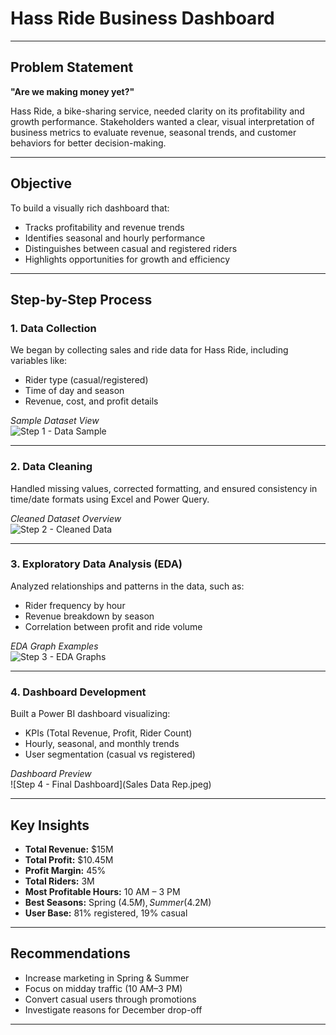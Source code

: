 # Hass Ride Business Dashboard

---

## Problem Statement

**"Are we making money yet?"**

Hass Ride, a bike-sharing service, needed clarity on its profitability and growth performance. Stakeholders wanted a clear, visual interpretation of business metrics to evaluate revenue, seasonal trends, and customer behaviors for better decision-making.

---

## Objective

To build a visually rich dashboard that:

- Tracks profitability and revenue trends
- Identifies seasonal and hourly performance
- Distinguishes between casual and registered riders
- Highlights opportunities for growth and efficiency

---

## Step-by-Step Process

###  1. Data Collection

We began by collecting sales and ride data for Hass Ride, including variables like:

- Rider type (casual/registered)
- Time of day and season
- Revenue, cost, and profit details

_Sample Dataset View_  
![Step 1 - Data Sample](images/step1_data_sample.png)

---

### 2. Data Cleaning

Handled missing values, corrected formatting, and ensured consistency in time/date formats using Excel and Power Query.

_Cleaned Dataset Overview_  
![Step 2 - Cleaned Data](images/step2_cleaned_data.png)

---

###  3. Exploratory Data Analysis (EDA)

Analyzed relationships and patterns in the data, such as:

- Rider frequency by hour
- Revenue breakdown by season
- Correlation between profit and ride volume

 _EDA Graph Examples_  
![Step 3 - EDA Graphs](images/step3_eda_graphs.png)

---

### 4. Dashboard Development

Built a Power BI dashboard visualizing:

- KPIs (Total Revenue, Profit, Rider Count)
- Hourly, seasonal, and monthly trends
- User segmentation (casual vs registered)

 _Dashboard Preview_  
![Step 4 - Final Dashboard](Sales Data Rep.jpeg)

---

## Key Insights

-  **Total Revenue:** $15M  
-  **Total Profit:** $10.45M  
-  **Profit Margin:** 45%  
-  **Total Riders:** 3M  
-  **Most Profitable Hours:** 10 AM – 3 PM  
-  **Best Seasons:** Spring ($4.5M), Summer ($4.2M)  
-  **User Base:** 81% registered, 19% casual  

---

## Recommendations

- Increase marketing in Spring & Summer
- Focus on midday traffic (10 AM–3 PM)
- Convert casual users through promotions
- Investigate reasons for December drop-off

---



